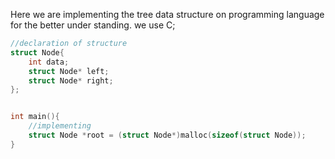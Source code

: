 
Here we are implementing the tree data structure on programming language for the better under standing. we use C;

```C
//declaration of structure 
struct Node{
	int data;
	struct Node* left;
	struct Node* right;
};


int main(){
	//implementing
	struct Node *root = (struct Node*)malloc(sizeof(struct Node));
}
```

